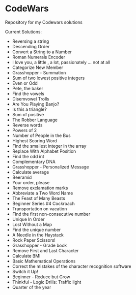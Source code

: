 # CodeWars

Repository for my Codewars solutions

Current Solutions:

- Reversing a string
- Descending Order
- Convert a String to a Number
- Roman Numerals Encoder
- I love you, a little , a lot, passionately ... not at all
- Categorize New Member
- Grasshopper - Summation
- Sum of two lowest positive integers
- Even or Odd
- Pete, the baker
- Find the vowels
- Disemvowel Trolls
- Are You Playing Banjo?
- Is this a triangle?
- Sum of positive
- The Robber Language
- Reverse words
- Powers of 2
- Number of People in the Bus
- Highest Scoring Word
- Find the smallest integer in the array
- Replace With Alphabet Position
- Find the odd int
- Complementary DNA
- Grasshopper - Personalized Message
- Calculate average
- Beeramid
- Your order, please
- Remove exclamation marks
- Abbreviate a Two Word Name
- The Feast of Many Beasts
- Beginner Series #4 Cockroach
- Transportation on vacation
- Find the first non-consecutive number
- Unique In Order
- Lost Without a Map
- Find the unique number
- A Needle in the Haystack
- Rock Paper Scissors!
- Grasshopper - Grade book
- Remove First and Last Character
- Calculate BMI
- Basic Mathematical Operations
- Correct the mistakes of the character recognition software
- Switch it Up!
- Beginner - Reduce but Grow
- Thinkful - Logic Drills: Traffic light
- Quarter of the year